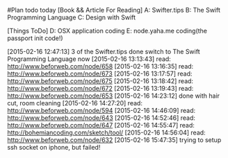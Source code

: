 #Plan todo today
[Book && Article For Reading]
A: Swifter.tips
B: The Swift Programming Language
C: Design with Swift

[Things ToDo]
D: OSX application coding
E: node.yaha.me coding(the passport init code!)


[2015-02-16 12:47:13] 3 of the Swifter.tips done switch to The Swift Programming Language now
[2015-02-16 13:13:43] read: http://www.beforweb.com/node/658
[2015-02-16 13:16:35] read: http://www.beforweb.com/node/673
[2015-02-16 13:17:57] read: http://www.beforweb.com/node/675
[2015-02-16 13:18:42] read: http://www.beforweb.com/node/672
[2015-02-16 13:19:43] read: http://www.beforweb.com/node/653
[2015-02-16 14:23:12] done with hair cut, room cleaning
[2015-02-16 14:27:20] read: http://www.beforweb.com/node/594
[2015-02-16 14:46:09] read: http://www.beforweb.com/node/643
[2015-02-16 14:52:46] read: http://www.beforweb.com/node/647
[2015-02-16 14:55:47] read: http://bohemiancoding.com/sketch/tool/
[2015-02-16 14:56:04] read: http://www.beforweb.com/node/632
[2015-02-16 15:47:35] trying to setup ssh socket on iphone, but failed!
